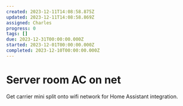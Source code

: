 ```yaml
---
created: 2023-12-11T14:08:58.875Z
updated: 2023-12-11T14:08:58.869Z
assigned: Charles
progress: 0
tags: []
due: 2023-12-31T00:00:00.000Z
started: 2023-12-01T00:00:00.000Z
completed: 2023-12-10T00:00:00.000Z
---
```


# Server room AC on net

Get carrier mini split onto wifi network for Home Assistant integration. 
